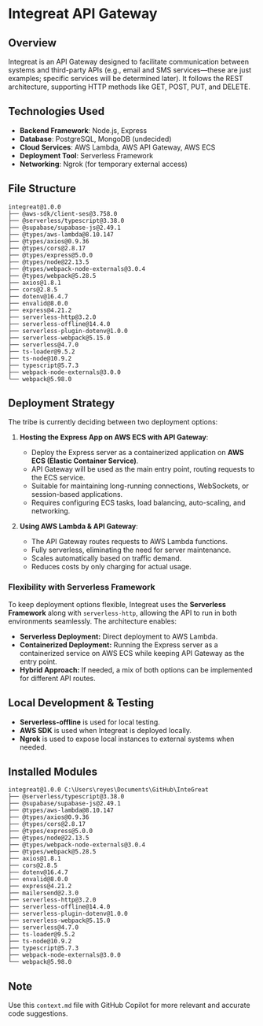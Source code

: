 # Integreat API Gateway

## Overview
Integreat is an API Gateway designed to facilitate communication between systems and third-party APIs (e.g., email and SMS services—these are just examples; specific services will be determined later). It follows the REST architecture, supporting HTTP methods like GET, POST, PUT, and DELETE.

## Technologies Used
- **Backend Framework**: Node.js, Express
- **Database**: PostgreSQL, MongoDB (undecided)
- **Cloud Services**: AWS Lambda, AWS API Gateway, AWS ECS
- **Deployment Tool**: Serverless Framework
- **Networking**: Ngrok (for temporary external access)

## File Structure
```
integreat@1.0.0 
├── @aws-sdk/client-ses@3.758.0
├── @serverless/typescript@3.38.0
├── @supabase/supabase-js@2.49.1
├── @types/aws-lambda@8.10.147
├── @types/axios@0.9.36
├── @types/cors@2.8.17
├── @types/express@5.0.0
├── @types/node@22.13.5
├── @types/webpack-node-externals@3.0.4
├── @types/webpack@5.28.5
├── axios@1.8.1
├── cors@2.8.5
├── dotenv@16.4.7
├── envalid@8.0.0
├── express@4.21.2
├── serverless-http@3.2.0
├── serverless-offline@14.4.0
├── serverless-plugin-dotenv@1.0.0
├── serverless-webpack@5.15.0
├── serverless@4.7.0
├── ts-loader@9.5.2
├── ts-node@10.9.2
├── typescript@5.7.3
├── webpack-node-externals@3.0.0
└── webpack@5.98.0
```

## Deployment Strategy
The tribe is currently deciding between two deployment options:

1. **Hosting the Express App on AWS ECS with API Gateway**:
   - Deploy the Express server as a containerized application on **AWS ECS (Elastic Container Service)**.
   - API Gateway will be used as the main entry point, routing requests to the ECS service.
   - Suitable for maintaining long-running connections, WebSockets, or session-based applications.
   - Requires configuring ECS tasks, load balancing, auto-scaling, and networking.
   
2. **Using AWS Lambda & API Gateway**:
   - The API Gateway routes requests to AWS Lambda functions.
   - Fully serverless, eliminating the need for server maintenance.
   - Scales automatically based on traffic demand.
   - Reduces costs by only charging for actual usage.

### Flexibility with Serverless Framework
To keep deployment options flexible, Integreat uses the **Serverless Framework** along with `serverless-http`, allowing the API to run in both environments seamlessly. The architecture enables:
- **Serverless Deployment:** Direct deployment to AWS Lambda.
- **Containerized Deployment:** Running the Express server as a containerized service on AWS ECS while keeping API Gateway as the entry point.
- **Hybrid Approach:** If needed, a mix of both options can be implemented for different API routes.

## Local Development & Testing
- **Serverless-offline** is used for local testing.
- **AWS SDK** is used when Integreat is deployed locally.
- **Ngrok** is used to expose local instances to external systems when needed.

## Installed Modules
```plaintext
integreat@1.0.0 C:\Users\reyes\Documents\GitHub\InteGreat
├── @serverless/typescript@3.38.0
├── @supabase/supabase-js@2.49.1
├── @types/aws-lambda@8.10.147
├── @types/axios@0.9.36
├── @types/cors@2.8.17
├── @types/express@5.0.0
├── @types/node@22.13.5
├── @types/webpack-node-externals@3.0.4
├── @types/webpack@5.28.5
├── axios@1.8.1
├── cors@2.8.5
├── dotenv@16.4.7
├── envalid@8.0.0
├── express@4.21.2
├── mailersend@2.3.0
├── serverless-http@3.2.0
├── serverless-offline@14.4.0
├── serverless-plugin-dotenv@1.0.0
├── serverless-webpack@5.15.0
├── serverless@4.7.0
├── ts-loader@9.5.2
├── ts-node@10.9.2
├── typescript@5.7.3
├── webpack-node-externals@3.0.0
└── webpack@5.98.0
```

## Note
Use this `context.md` file with GitHub Copilot for more relevant and accurate code suggestions.

